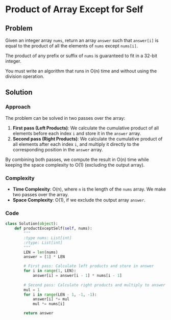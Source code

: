 # Product of Array Except for Self

## Problem
Given an integer array `nums`, return an array `answer` such that `answer[i]` is equal to the product of all the elements of `nums` except `nums[i]`.

The product of any prefix or suffix of `nums` is guaranteed to fit in a 32-bit integer.

You must write an algorithm that runs in O(n) time and without using the division operation.

## Solution

### Approach
The problem can be solved in two passes over the array:
1. **First pass (Left Products)**: We calculate the cumulative product of all elements before each index `i` and store it in the `answer` array.
2. **Second pass (Right Products)**: We calculate the cumulative product of all elements after each index `i`, and multiply it directly to the corresponding position in the `answer` array.

By combining both passes, we compute the result in O(n) time while keeping the space complexity to O(1) (excluding the output array).

### Complexity
- **Time Complexity**: O(n), where `n` is the length of the `nums` array. We make two passes over the array.
- **Space Complexity**: O(1), if we exclude the output array `answer`.

### Code

```python
class Solution(object):
    def productExceptSelf(self, nums):
        """
        :type nums: List[int]
        :rtype: List[int]
        """
        LEN = len(nums)
        answer = [1] * LEN

        # First pass: Calculate left products and store in answer
        for i in range(1, LEN):
            answer[i] = answer[i - 1] * nums[i - 1]
        
        # Second pass: Calculate right products and multiply to answer
        mul = 1
        for i in range(LEN - 1, -1, -1):
            answer[i] *= mul
            mul *= nums[i]

        return answer
